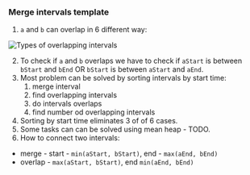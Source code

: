 ### Merge intervals template
1. `a` and `b` can overlap in 6 different way:

![Types of overlapping intervals](https://cdn.emre.me/2019-10-27-merge-intervals.png)

2. To check if `a` and `b` overlaps we have to check if `aStart` is between `bStart` and `bEnd` OR `bStart` is between `aStart` and `aEnd`.
3. Most problem can be solved by sorting intervals by start time:
    1.  merge interval
    2.  find overlapping intervals
    3.  do intervals overlaps
    4.  find number od overlapping intervals
5. Sorting by start time eliminates 3 of of 6 cases. 
6. Some tasks can can be solved using mean heap - TODO.
7. How to connect two intervals:
- merge - start - `min(aStart, bStart)`, end - `max(aEnd, bEnd)`
- overlap - `max(aStart, bStart)`, end `min(aEnd, bEnd)`
